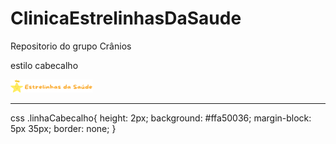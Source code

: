 # ClinicaEstrelinhasDaSaude
Repositorio do grupo Crânios

estilo cabecalho 

<div class="logo">
    <img src="./img/logo.png" alt="">
</div>

<hr class="linhaCabecalho">

css
.linhaCabecalho{
    height: 2px;
    background: #ffa50036;
    margin-block: 5px 35px;
    border: none;
}
